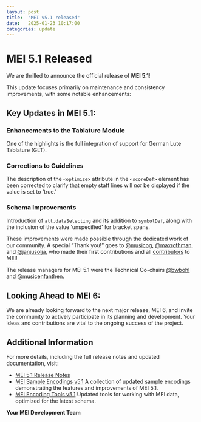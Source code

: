 ```yaml
---
layout: post
title:  "MEI v5.1 released"
date:   2025-01-23 10:17:00
categories: update
---
```


# MEI 5.1 Released

We are thrilled to announce the official release of **MEI 5.1**!

This update focuses primarily on maintenance and consistency improvements, with some notable enhancements:

## Key Updates in MEI 5.1:

### Enhancements to the Tablature Module
One of the highlights is the full integration of support for German Lute Tablature (GLT).

### Corrections to Guidelines
The description of the `<optimize>` attribute in the `<scoreDef>` element has been corrected to clarify that empty staff lines will _not_ be displayed if the value is set to ‘true.’

### Schema Improvements
Introduction of `att.dataSelecting` and its addition to `symbolDef`, along with the inclusion of the value ‘unspecified’ for bracket spans.

These improvements were made possible through the dedicated work of our community. A special “Thank you!” goes to [@musicog](https://github.com/musicog), [@maxrothman](https://github.com/maxrothman), and [@janjusolja](https://github.com/janjusolja), who made their first contributions and all [contributors](https://github.com/music-encoding/music-encoding/contributors) to MEI!

The release managers for MEI 5.1 were the Technical Co-chairs [@bwbohl](https://github.com/bwbohl) and [@musicenfanthen](https://github.com/musicEnfanthen).

## Looking Ahead to MEI 6:
We are already looking forward to the next major release, MEI 6, and invite the community to actively participate in its planning and development. Your ideas and contributions are vital to the ongoing success of the project.

## Additional Information
For more details, including the full release notes and updated documentation, visit:

- [MEI 5.1 Release Notes](https://github.com/music-encoding/music-encoding/releases/tag/v5.1)
- [MEI Sample Encodings v5.1](https://github.com/music-encoding/sample-encodings/releases/tag/v5.1)
 A collection of updated sample encodings demonstrating the features and improvements of MEI 5.1.
- [MEI Encoding Tools v5.1](https://github.com/music-encoding/encoding-tools/releases/tag/v5.1)
 Updated tools for working with MEI data, optimized for the latest schema.

**Your MEI Development Team**